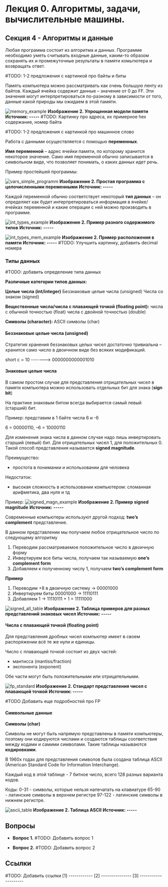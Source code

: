 # Лекция 0.  Алгоритмы, задачи, вычислительные машины.

## Секция 4 -  Алгоритмы и данные

Любая программа состоит из алгоритма и данных. Программе необходимо уметь считывать входные данные, каким-то образом сохранять их и промежуточные результаты в памяти комьпютера и возвращать ответ.

#TODO: 1-2 предложения с картинкой про байты и биты

Память компьютера можно рассматривать как очень большую ленту из байтов.  Каждый ячейка содержит данные – значение от 0 до FF. Эти значения могут интерпретироваться по-разному в зависимости от того, данные какой природы мы ожидаем в этой памяти.

![memory_example](./images/memory_example.png)
**Изображение 2. Упрощенная модели памяти**
**Источник: -----**
#TODO: Картинку про адреса, их примерное hex содержание, номер байта 

#TODO: 1-2 предложения с картинкой про машинное слово


Работа с данными осуществляется с помощью **переменных**.

**Имя переменной** – адрес ячейки памяти, по которому хранится некоторое значение. Само имя переменной обычно записывается в символьном виде, что позволяет понимать, о каких данных идет речь.

Пример простейшей программы:

![vars_simple_programm](./images/vars_simple_programm.png)
**Изображение 2. Простая программа с целочисленными переменными**
**Источник: -----**

Каждой переменной обычно соответствует некоторый **тип данных** – он определяет как будет интерпретироваться информация в ячейке/ячейках переменной и какие операции с ней можно производить в программе.

![int_types_example](./images/int_types_example.png)
**Изображение 2. Пример разного содержимого типов**
**Источник: -----**

![int_types_mem_example](./images/int_types_mem_example.png)
**Изображение 2. Пример расположения в памяти**
**Источник: -----**
#TODO: Улучшить картинку, добавить decimal номера


### Типы данных

#TODO: добавить определение типа данных

**Различные категории типов данных:**

**Целые числа (int/integer)**
Беззнаковые целые числа (unsigned)
Числа со знаком (signed)

**Вещественные числа/числа с плавающей точкой (floating point):**
числа с обычной точностью (float)
числа с двойной точностью (double)

**Символы (character):**
ASCII символы (char)

#### Беззнаковые целые числа (unsigned)

Стратегия хранения беззнаковых целых чисел достаточно тривиальна – хранится само число в двоичном виде без всяких модификаций.

short c = 10 -------> 0000000000001010

#### Знаковые целые числа
В самом простом случае для представления отрицательных чисел в памяти компьютера можно использовать отдельных бит для знака (**sign bit**)

На практике знаковым битом всегда выбирается самый левый (старший) бит.

Пример: представим в 1 байте числа 6 и -6

  6  = 00000110, 
–6  = 10000110

Для изменения знака числа в данном случае надо лишь инвертировать старший (левый) бит. Для отрицательных чисел 1, для положительных 0.
Такой способ представления называется **signed magnitude**.

Преимущество: 
+ простота в понимании и использовании для человека  

Недостаток:
- высокая сложность в использовании компьютером: сломанная арифметика, два нуля и тд

Пример:
![signed_magn_example](./images/signed_magn_example.png)
**Изображение 2. Пример signed magnitude**
**Источник: -----**

Современные компьютеры используют другой подход: **two’s complement** представление.

В данном представлении мы получаем любое отрицательное число по следующему алгоритму

1. Переводим рассматриваемое положительное число в двоичную форму
2.  Инвертируем все биты числа, получаем так называемую **one’s complement form**
3.  Добавляем к полученному числу 1, получаем **two’s complement form**

**Пример**
1. Переводим +8 в двоичную систему → 00001000
2. Инвертируем биты 00001000 →  11110111
3. Добавляем 1 → 11110111  + 1 = 11111000


![signed_all_table](./images/signed_all_table.png)
**Изображение 2. Таблица примеров для разных представлений знаковых чисел**
**Источник: -----**


#### Числа с плавающей точкой (floating point)

Для представления дробных чисел компьютер имеет в своем распоряжении всё те же нули и единицы.

Число с плавающей точкой состоит из двух частей: 
- мантисса (mantiss/fraction)
- экспонента (exponent)

Обе части могут быть положительными или отрицательными.

![fp_standard](./images/fp_standard.png)
**Изображение 2. Стандарт представления чисел с плавающей точкой**
**Источник: -----**

#TODO Добавить еще подробностей про FP

#### Символьные данные

**Символы (char)**

Символы не могут быть напрямую представлены в памяти компьютеры, поэтому они кодируются числами и создаются таблицы соответствия между кодами и самими символами. Такие таблицы называются **кодировками**.

В 1960х годах для представления символов была создана таблица ASCII (American Standard Code for Information Interchange).

Каждый код в этой таблице - 7 битное число, всего 128 разных варианта кодов.

Коды:
0-31 - символы, которые нельзя напечатать на клавиатуре
65-90 - латинские символы в верхнем регистре
97-122 - латинские символы в нижнем регистре.

![ascii_table](./images/ascii_table.png)
**Изображение 2. Таблица ASCII**
**Источник: -----**

## Вопросы

- **Вопрос 1.** #TODO: Добавить вопрос 1

- **Вопрос 2.** #TODO: Добавить вопрос 2
 
  
## Ссылки
#TODO: Добавить ссылки
[1] ------------
[2] ---------------
[3] --------------------
